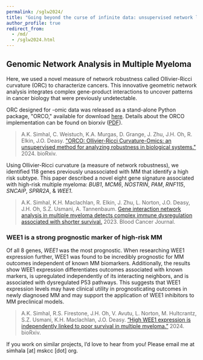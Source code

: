 ```yaml
---
permalink: /sglw2024/
title: "Going beyond the curse of infinite data: unsupervised network learning for oncology data using Ollivier-Ricci curvature."
author_profile: true
redirect_from: 
  - /md/
  - /sglw2024.html
---
```



Genomic Network Analysis in Multiple Myeloma
----------
Here, we used a novel measure of network robustness called Ollivier-Ricci curvature (ORC) to characterize cancers. This innovative geometric network analysis integrates complex gene-product interactions to uncover patterns in cancer biology that were previously undetectable.

ORC designed for -omic data was released as a stand-alone Python package, "ORCO," available for download [here](https://pypi.org/project/orcomics). Details about the ORCO implementation can be found on biorxiv ([PDF](https://www.biorxiv.org/content/10.1101/2024.10.06.616915v1.full.pdf)).

> A.K. Simhal, C. Weistuch, K.A. Murgas, D. Grange, J. Zhu, J.H. Oh, R. Elkin, J.O. Deasy. ["ORCO: Ollivier-Ricci Curvature-Omics: an unsupervised method for analyzing robustness in biological systems."](https://www.biorxiv.org/content/10.1101/2024.10.06.616915v1.full.pdf) 2024. bioRxiv. 


Using Ollivier-Ricci curvature (a measure of network robustness), we identified 118 genes previously unassociated with MM that identify a high risk subtype. This paper described a novel eight gene signature associated with high-risk multiple myeloma: *BUB1*, *MCM6*, *NOSTRIN*, *PAM*, *RNF115*, *SNCAIP*, *SPRR2A*, & *WEE1*. 

> A.K. Simhal, K.H. Maclachlan, R. Elkin, J. Zhu, L. Norton, J.O. Deasy, J.H. Oh, S.Z. Usmani, A. Tannenbaum. [Gene interaction network analysis in multiple myeloma detects complex immune dysregulation associated with shorter survival.](https://www.nature.com/articles/s41408-023-00935-2) 2023. Blood Cancer Journal.

### WEE1 is a strong prognostic marker of high-risk MM

Of all 8 genes, *WEE1* was the most prognostic. When researching WEE1 expression further, WEE1 was found to be incredibly prognostic for MM outcomes independent of known MM biomarkers. Additionally, the results show WEE1 expression differentiates outcomes associated with known markers, is upregulated independently of its interacting neighbors, and is associated with dysregulated P53 pathways. This suggests that WEE1 expression levels may have clinical utility in prognosticating outcomes in newly diagnosed MM and may support the application of WEE1 inhibitors to MM preclinical models. 

> A.K. Simhal, R.S. Firestone, J.H. Oh, V. Avutu, L. Norton, M. Hultcrantz, S.Z. Usmani, K.H. Maclachlan, J.O. Deasy. [“High WEE1 expression is independently linked to poor survival in multiple myeloma.”](https://www.biorxiv.org/content/10.1101/2024.09.20.613788v1) 2024. bioRxiv.





If you work on similar projects, I’d love to hear from you! Please email me at simhala [at] mskcc [dot] org.  